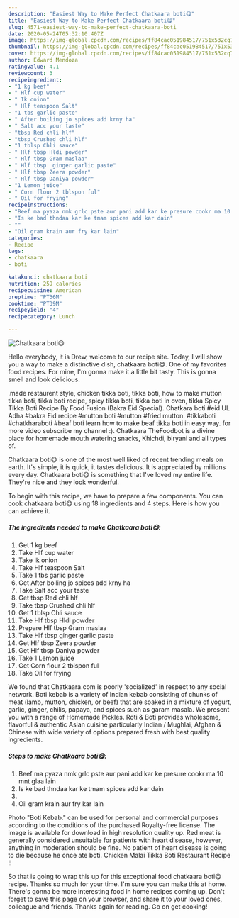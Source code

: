 ```yaml
---
description: "Easiest Way to Make Perfect Chatkaara boti😋"
title: "Easiest Way to Make Perfect Chatkaara boti😋"
slug: 4571-easiest-way-to-make-perfect-chatkaara-boti
date: 2020-05-24T05:32:10.407Z
image: https://img-global.cpcdn.com/recipes/ff84cac051984517/751x532cq70/chatkaara-boti😋-recipe-main-photo.jpg
thumbnail: https://img-global.cpcdn.com/recipes/ff84cac051984517/751x532cq70/chatkaara-boti😋-recipe-main-photo.jpg
cover: https://img-global.cpcdn.com/recipes/ff84cac051984517/751x532cq70/chatkaara-boti😋-recipe-main-photo.jpg
author: Edward Mendoza
ratingvalue: 4.1
reviewcount: 3
recipeingredient:
- "1 kg beef"
- " Hlf cup water"
- " Ik onion"
- " Hlf teaspoon Salt"
- "1 tbs garlic paste"
- " After boiling jo spices add krny ha"
- " Salt acc your taste"
- "tbsp Red chli hlf"
- "tbsp Crushed chli hlf"
- "1 tblsp Chli sauce"
- " Hlf tbsp Hldi powder"
- " Hlf tbsp Gram maslaa"
- " Hlf tbsp  ginger garlic paste"
- " Hlf tbsp Zeera powder"
- " Hlf tbsp Daniya powder"
- "1 Lemon juice"
- " Corn flour 2 tblspon ful"
- " Oil for frying"
recipeinstructions:
- "Beef ma pyaza nmk grlc pste aur pani add kar ke presure cookr ma 10 mnt glaa lain"
- "Is ke bad thndaa kar ke tmam spices add kar dain"
- ""
- "Oil gram krain aur fry kar lain"
categories:
- Recipe
tags:
- chatkaara
- boti

katakunci: chatkaara boti 
nutrition: 259 calories
recipecuisine: American
preptime: "PT36M"
cooktime: "PT39M"
recipeyield: "4"
recipecategory: Lunch

---
```



![Chatkaara boti😋](https://img-global.cpcdn.com/recipes/ff84cac051984517/751x532cq70/chatkaara-boti😋-recipe-main-photo.jpg)

Hello everybody, it is Drew, welcome to our recipe site. Today, I will show you a way to make a distinctive dish, chatkaara boti😋. One of my favorites food recipes. For mine, I'm gonna make it a little bit tasty. This is gonna smell and look delicious.

.made restaurent style, chicken tikka boti, tikka boti, how to make mutton tikka boti, tikka boti recipe, spicy tikka boti, tikka boti in oven, tikka Spicy Tikka Boti Recipe By Food Fusion (Bakra Eid Special). Chatkara boti #eid UL Adha #bakra Eid recipe #mutton boti #mutton #fried mutton. #tikkaboti #chatkharaboti #beaf boti learn how to make beaf tikka boti in easy way. for more video subscribe my channel :). Chatkaara TheFoodbot is a divine place for homemade mouth watering snacks, Khichdi, biryani and all types of.

Chatkaara boti😋 is one of the most well liked of recent trending meals on earth. It's simple, it is quick, it tastes delicious. It is appreciated by millions every day. Chatkaara boti😋 is something that I've loved my entire life. They're nice and they look wonderful.


To begin with this recipe, we have to prepare a few components. You can cook chatkaara boti😋 using 18 ingredients and 4 steps. Here is how you can achieve it.

<!--inarticleads1-->

##### The ingredients needed to make Chatkaara boti😋:

1. Get 1 kg beef
1. Take  Hlf cup water
1. Take  Ik onion
1. Take  Hlf teaspoon Salt
1. Take 1 tbs garlic paste
1. Get  After boiling jo spices add krny ha
1. Take  Salt acc your taste
1. Get tbsp Red chli hlf
1. Take tbsp Crushed chli hlf
1. Get 1 tblsp Chli sauce
1. Take  Hlf tbsp Hldi powder
1. Prepare  Hlf tbsp Gram maslaa
1. Take  Hlf tbsp  ginger garlic paste
1. Get  Hlf tbsp Zeera powder
1. Get  Hlf tbsp Daniya powder
1. Take 1 Lemon juice
1. Get  Corn flour 2 tblspon ful
1. Take  Oil for frying


We found that Chatkaara.com is poorly &#39;socialized&#39; in respect to any social network. Boti kebab is a variety of Indian kebab consisting of chunks of meat (lamb, mutton, chicken, or beef) that are soaked in a mixture of yogurt, garlic, ginger, chilis, papaya, and spices such as garam masala. We present you with a range of Homemade Pickles. Roti &amp; Boti provides wholesome, flavorful &amp; authentic Asian cuisine particularly Indian / Mughlai, Afghan &amp; Chinese with wide variety of options prepared fresh with best quality ingredients. 

<!--inarticleads2-->

##### Steps to make Chatkaara boti😋:

1. Beef ma pyaza nmk grlc pste aur pani add kar ke presure cookr ma 10 mnt glaa lain
1. Is ke bad thndaa kar ke tmam spices add kar dain
1. 
1. Oil gram krain aur fry kar lain


Photo &#34;Boti Kebab.&#34; can be used for personal and commercial purposes according to the conditions of the purchased Royalty-free license. The image is available for download in high resolution quality up. Red meat is generally considered unsuitable for patients with heart disease, however, anything in moderation should be fine. No patient of heart disease is going to die because he once ate boti. Chicken Malai Tikka Boti Restaurant Recipe !! 

So that is going to wrap this up for this exceptional food chatkaara boti😋 recipe. Thanks so much for your time. I'm sure you can make this at home. There's gonna be more interesting food in home recipes coming up. Don't forget to save this page on your browser, and share it to your loved ones, colleague and friends. Thanks again for reading. Go on get cooking!
